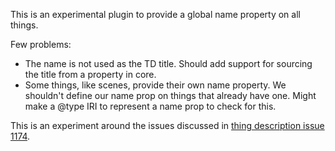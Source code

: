 This is an experimental plugin to provide a global name property on all things.

Few problems:

- The name is not used as the TD title. Should add support for sourcing the title from a property in core.
- Some things, like scenes, provide their own name property. We shouldn't define our name prop on things that already have one. Might make a @type IRI to represent a name prop to check for this.

This is an experiment around the issues discussed in [thing description issue 1174](https://github.com/w3c/wot-thing-description/issues/1174).
